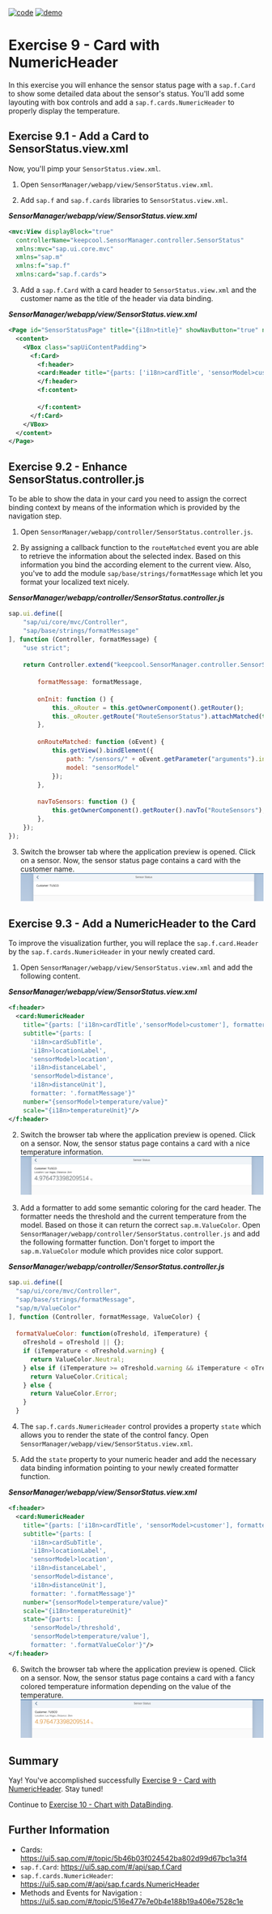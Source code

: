 [![code](https://flat.badgen.net/badge/code/available/green?icon=github)](https://github.com/SAP-samples/teched2020-DEV164/tree/code/ex9/TechEd2020)
[![demo](https://flat.badgen.net/badge/demo/deployed/blue?icon=chrome)](https://sap-samples.github.io/teched2020-dev164/exercises/ex9/TechEd2020/SensorManager/webapp/)

# Exercise 9 - Card with NumericHeader

In this exercise you will enhance the sensor status page with a `sap.f.Card` to show some detailed data about the sensor's status. You'll add some layouting with box controls and add a `sap.f.cards.NumericHeader` to properly display the temperature.

## Exercise 9.1 - Add a Card to SensorStatus.view.xml

Now, you'll pimp your `SensorStatus.view.xml`.

1. Open `SensorManager/webapp/view/SensorStatus.view.xml`.

2. Add `sap.f` and `sap.f.cards` libraries to `SensorStatus.view.xml`.

***SensorManager/webapp/view/SensorStatus.view.xml***

````xml
<mvc:View displayBlock="true"       
  controllerName="keepcool.SensorManager.controller.SensorStatus"
  xmlns:mvc="sap.ui.core.mvc"
  xmlns="sap.m"
  xmlns:f="sap.f"
  xmlns:card="sap.f.cards">
````

3. Add a `sap.f.Card` with a card header to `SensorStatus.view.xml` and the customer name as the title of the header via data binding.

***SensorManager/webapp/view/SensorStatus.view.xml***

````xml
<Page id="SensorStatusPage" title="{i18n>title}" showNavButton="true" navButtonPress=".navToSensors">
  <content>
    <VBox class="sapUiContentPadding">
      <f:Card>
        <f:header>
        <card:Header title="{parts: ['i18n>cardTitle', 'sensorModel>customer'], formatter: '.formatMessage'}"/>
        </f:header>
        <f:content>

        </f:content>
      </f:Card>
    </VBox>
  </content>
</Page>
````

## Exercise 9.2 - Enhance SensorStatus.controller.js

To be able to show the data in your card you need to assign the correct binding context by means of the information which is provided by the navigation step.

1. Open `SensorManager/webapp/controller/SensorStatus.controller.js`.

2. By assigning a callback function to the `routeMatched` event you are able to retrieve the information about the selected index. Based on this information you bind the according element to the current view. Also, you've to add the module `sap/base/strings/formatMessage` which let you format your localized text nicely.

***SensorManager/webapp/controller/SensorStatus.controller.js***

````js
sap.ui.define([
    "sap/ui/core/mvc/Controller",
    "sap/base/strings/formatMessage"
], function (Controller, formatMessage) {
    "use strict";

    return Controller.extend("keepcool.SensorManager.controller.SensorStatus", {
        
        formatMessage: formatMessage,

        onInit: function () {
            this._oRouter = this.getOwnerComponent().getRouter();
            this._oRouter.getRoute("RouteSensorStatus").attachMatched(this.onRouteMatched, this);
        },

        onRouteMatched: function (oEvent) {
            this.getView().bindElement({
                path: "/sensors/" + oEvent.getParameter("arguments").index,
                model: "sensorModel"
            });
        },

        navToSensors: function () {
            this.getOwnerComponent().getRouter().navTo("RouteSensors");
        },
    });
});
````

3. Switch the browser tab where the application preview is opened. Click on a sensor. Now, the sensor status page contains a card with the customer name.
<br>![](images/09_02_0010.png)

## Exercise 9.3 - Add a NumericHeader to the Card

To improve the visualization further, you will replace the `sap.f.card.Header` by the `sap.f.cards.NumericHeader` in your newly created card.

1. Open `SensorManager/webapp/view/SensorStatus.view.xml` and add the following content.

***SensorManager/webapp/view/SensorStatus.view.xml***

````xml
<f:header>
  <card:NumericHeader
    title="{parts: ['i18n>cardTitle','sensorModel>customer'], formatter: '.formatMessage'}"
    subtitle="{parts: [
      'i18n>cardSubTitle', 
      'i18n>locationLabel', 
      'sensorModel>location', 
      'i18n>distanceLabel', 
      'sensorModel>distance', 
      'i18n>distanceUnit'], 
      formatter: '.formatMessage'}"
    number="{sensorModel>temperature/value}"
    scale="{i18n>temperatureUnit}"/>
</f:header>
````

2. Switch the browser tab where the application preview is opened. Click on a sensor. Now, the sensor status page contains a card with a nice temperature information.
<br>![](images/09_03_0010.png)

3. Add a formatter to add some semantic coloring for the card header.
The formatter needs the threshold and the current temperature from the model. Based on those it can return the correct `sap.m.ValueColor`. Open `SensorManager/webapp/controller/SensorStatus.controller.js` and add the following formatter function. Don't forget to import the `sap.m.ValueColor` module which provides nice color support.

***SensorManager/webapp/controller/SensorStatus.controller.js***

````js
sap.ui.define([
  "sap/ui/core/mvc/Controller",
  "sap/base/strings/formatMessage",
  "sap/m/ValueColor"
], function (Controller, formatMessage, ValueColor) {
  
  formatValueColor: function(oTreshold, iTemperature) {
    oTreshold = oTreshold || {};
    if (iTemperature < oTreshold.warning) {
      return ValueColor.Neutral;
    } else if (iTemperature >= oTreshold.warning && iTemperature < oTreshold.error) {
      return ValueColor.Critical;
    } else {
      return ValueColor.Error;
    }
  }
````

4. The `sap.f.cards.NumericHeader` control provides a property `state` which allows you to render the state of the control fancy. Open `SensorManager/webapp/view/SensorStatus.view.xml`.

5. Add the `state` property to your numeric header and add the necessary data binding information pointing to your newly created formatter function.

***SensorManager/webapp/view/SensorStatus.view.xml***

````xml
<f:header>
  <card:NumericHeader 
    title="{parts: ['i18n>cardTitle', 'sensorModel>customer'], formatter: '.formatMessage'}"
    subtitle="{parts: [
      'i18n>cardSubTitle', 
      'i18n>locationLabel', 
      'sensorModel>location', 
      'i18n>distanceLabel', 
      'sensorModel>distance', 
      'i18n>distanceUnit'], 
      formatter: '.formatMessage'}"
    number="{sensorModel>temperature/value}"
    scale="{i18n>temperatureUnit}"
    state="{parts: [
      'sensorModel>/threshold', 
      'sensorModel>temperature/value'],
      formatter: '.formatValueColor'}"/>
</f:header>
````

6. Switch the browser tab where the application preview is opened. Click on a sensor. Now, the sensor status page contains a card with a fancy colored temperature information depending on the value of the temperature.
<br>![](images/09_03_0020.png)

## Summary

Yay! You've accomplished successfully [Exercise 9 - Card with NumericHeader](#exercise-9---card-with-numericheader). Stay tuned! 

Continue to [Exercise 10 - Chart with DataBinding](../ex10/README.md).

## Further Information
* Cards: https://ui5.sap.com/#/topic/5b46b03f024542ba802d99d67bc1a3f4
* `sap.f.Card`: https://ui5.sap.com/#/api/sap.f.Card
* `sap.f.cards.NumericHeader`: https://ui5.sap.com/#/api/sap.f.cards.NumericHeader
* Methods and Events for Navigation
: https://ui5.sap.com/#/topic/516e477e7e0b4e188b19a406e7528c1e